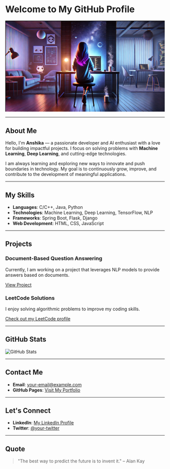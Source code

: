 # Welcome to My GitHub Profile

![Banner Image](https://github.com/anshika-kamboj/anshika-kamboj/blob/main/Screenshot%202024-11-24%20225452.png)

---

## About Me

Hello, I'm **Anshika** — a passionate developer and AI enthusiast with a love for building impactful projects. I focus on solving problems with **Machine Learning**, **Deep Learning**, and cutting-edge technologies.

I am always learning and exploring new ways to innovate and push boundaries in technology. My goal is to continuously grow, improve, and contribute to the development of meaningful applications.

---

## My Skills

- **Languages**: C/C++, Java, Python
- **Technologies**: Machine Learning, Deep Learning, TensorFlow, NLP
- **Frameworks**: Spring Boot, Flask, Django
- **Web Development**: HTML, CSS, JavaScript

---

## Projects

### Document-Based Question Answering
Currently, I am working on a project that leverages NLP models to provide answers based on documents.

[View Project](https://github.com/username/project-link)

### LeetCode Solutions
I enjoy solving algorithmic problems to improve my coding skills.

[Check out my LeetCode profile](https://leetcode.com/your-username/)

---

## GitHub Stats

![GitHub Stats](https://github-readme-stats.vercel.app/api?username=your-username&show_icons=true&theme=dark&count_private=true)

---

## Contact Me

- **Email**: [your-email@example.com](mailto:your-email@example.com)
- **GitHub Pages**: [Visit My Portfolio](https://username.github.io/Anshika-Profile/)

---

## Let's Connect

- **LinkedIn**: [My LinkedIn Profile](https://www.linkedin.com/in/your-profile)
- **Twitter**: [@your-twitter](https://twitter.com/your-twitter)

---

## Quote

> "The best way to predict the future is to invent it." – Alan Kay
